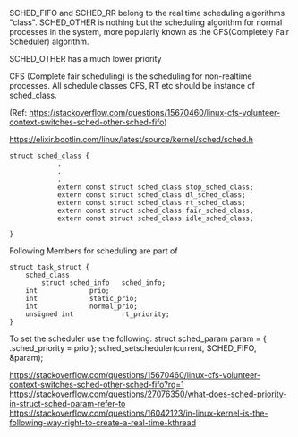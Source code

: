 
SCHED_FIFO and SCHED_RR belong to the real time scheduling algorithms "class". SCHED_OTHER is nothing but the scheduling algorithm for normal processes in the system, more popularly known as the CFS(Completely Fair Scheduler) algorithm.

SCHED_OTHER has a much lower priority

CFS (Complete fair scheduling) is the scheduling for non-realtime processes.
All schedule classes CFS, RT etc should be instance of sched_class.

(Ref: https://stackoverflow.com/questions/15670460/linux-cfs-volunteer-context-switches-sched-other-sched-fifo)


https://elixir.bootlin.com/linux/latest/source/kernel/sched/sched.h


	struct sched_class {
     			.
     			.
     			.
     			extern const struct sched_class stop_sched_class;
     			extern const struct sched_class dl_sched_class;
     			extern const struct sched_class rt_sched_class;
     			extern const struct sched_class fair_sched_class;
     			extern const struct sched_class idle_sched_class;

	}


Following Members for scheduling are part of 

	struct task_struct {
		sched_class
        	struct sched_info	sched_info;
  		int				prio;
		int				static_prio;
		int				normal_prio;
		unsigned int			rt_priority;
	}

To set the scheduler use the following:
   	struct sched_param param = { .sched_priority = prio };
   	sched_setscheduler(current, SCHED_FIFO, &param);



https://stackoverflow.com/questions/15670460/linux-cfs-volunteer-context-switches-sched-other-sched-fifo?rq=1
https://stackoverflow.com/questions/27076350/what-does-sched-priority-in-struct-sched-param-refer-to
https://stackoverflow.com/questions/16042123/in-linux-kernel-is-the-following-way-right-to-create-a-real-time-kthread

